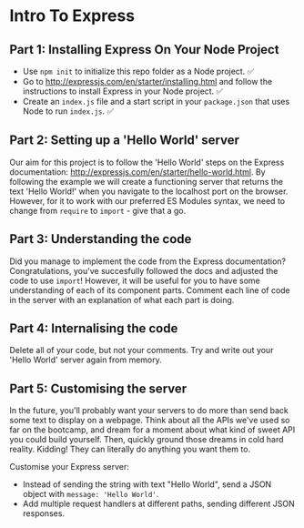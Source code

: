 # Intro To Express

## Part 1: Installing Express On Your Node Project

- Use `npm init` to initialize this repo folder as a Node project. ✅
- Go to http://expressjs.com/en/starter/installing.html and follow the instructions to install Express in your Node project. ✅
- Create an `index.js` file and a start script in your `package.json` that uses Node to run `index.js`. ✅

## Part 2: Setting up a 'Hello World' server

Our aim for this project is to follow the 'Hello World' steps on the Express documentation: http://expressjs.com/en/starter/hello-world.html. By following the example we will create a functioning server that returns the text 'Hello World!' when you navigate to the localhost port on the browser. However, for it to work with our preferred ES Modules syntax, we need to change from `require` to `import` - give that a go.

## Part 3: Understanding the code

Did you manage to implement the code from the Express documentation? Congratulations, you've succesfully followed the docs and adjusted the code to use `import`! However, it will be useful for you to have some understanding of each of its component parts. Comment each line of code in the server with an explanation of what each part is doing.

## Part 4: Internalising the code

Delete all of your code, but not your comments. Try and write out your 'Hello World' server again from memory.

## Part 5: Customising the server

In the future, you'll probably want your servers to do more than send back some text to display on a webpage. Think about all the APIs we've used so far on the bootcamp, and dream for a moment about what kind of sweet API you could build yourself. Then, quickly ground those dreams in cold hard reality. Kidding! They can literally do anything you want them to.

Customise your Express server:

- Instead of sending the string with text "Hello World", send a JSON object with `message: 'Hello World'`.
- Add multiple request handlers at different paths, sending different JSON responses.
